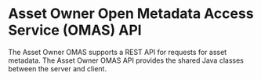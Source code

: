<!-- SPDX-License-Identifier: Apache-2.0 -->

# Asset Owner Open Metadata Access Service (OMAS) API

The Asset Owner OMAS supports a REST API for requests for asset metadata.
The Asset Owner OMAS API provides the shared Java classes between the
server and client.